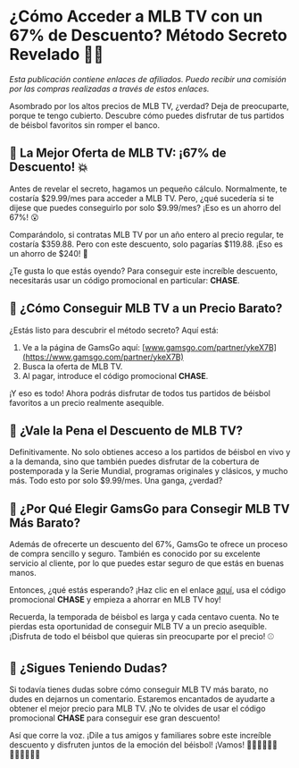 # ¿Cómo Acceder a MLB TV con un 67% de Descuento? Método Secreto Revelado 🕵️‍♂️ 

*Esta publicación contiene enlaces de afiliados. Puedo recibir una comisión por las compras realizadas a través de estos enlaces.*

Asombrado por los altos precios de MLB TV, ¿verdad? Deja de preocuparte, porque te tengo cubierto. Descubre cómo puedes disfrutar de tus partidos de béisbol favoritos sin romper el banco. 

## 🎯 La Mejor Oferta de MLB TV: ¡67% de Descuento! 💥

Antes de revelar el secreto, hagamos un pequeño cálculo. Normalmente, te costaría $29.99/mes para acceder a MLB TV. Pero, ¿qué sucedería si te dijese que puedes conseguirlo por solo $9.99/mes? ¡Eso es un ahorro del 67%! 😮 

Comparándolo, si contratas MLB TV por un año entero al precio regular, te costaría $359.88. Pero con este descuento, solo pagarías $119.88. ¡Eso es un ahorro de $240! 🤑

¿Te gusta lo que estás oyendo? Para conseguir este increíble descuento, necesitarás usar un código promocional en particular: **CHASE**.

## 🚀 ¿Cómo Conseguir MLB TV a un Precio Barato? 

¿Estás listo para descubrir el método secreto? Aquí está:

1. Ve a la página de GamsGo aquí: [www.gamsgo.com/partner/ykeX7B](https://www.gamsgo.com/partner/ykeX7B)
2. Busca la oferta de MLB TV.
3. Al pagar, introduce el código promocional **CHASE**.

¡Y eso es todo! Ahora podrás disfrutar de todos tus partidos de béisbol favoritos a un precio realmente asequible.

## 🧐 ¿Vale la Pena el Descuento de MLB TV? 

Definitivamente. No solo obtienes acceso a los partidos de béisbol en vivo y a la demanda, sino que también puedes disfrutar de la cobertura de postemporada y la Serie Mundial, programas originales y clásicos, y mucho más. Todo esto por solo $9.99/mes. Una ganga, ¿verdad?

## 🎉 ¿Por Qué Elegir GamsGo para Consegir MLB TV Más Barato? 

Además de ofrecerte un descuento del 67%, GamsGo te ofrece un proceso de compra sencillo y seguro. También es conocido por su excelente servicio al cliente, por lo que puedes estar seguro de que estás en buenas manos.

Entonces, ¿qué estás esperando? ¡Haz clic en el enlace [aquí](https://www.gamsgo.com/partner/ykeX7B), usa el código promocional **CHASE** y empieza a ahorrar en MLB TV hoy!

Recuerda, la temporada de béisbol es larga y cada centavo cuenta. No te pierdas esta oportunidad de conseguir MLB TV a un precio asequible. ¡Disfruta de todo el béisbol que quieras sin preocuparte por el precio! ⚾

## 👀 ¿Sigues Teniendo Dudas? 

Si todavía tienes dudas sobre cómo conseguir MLB TV más barato, no dudes en dejarnos un comentario. Estaremos encantados de ayudarte a obtener el mejor precio para MLB TV. ¡No te olvides de usar el código promocional **CHASE** para conseguir ese gran descuento! 

Así que corre la voz. ¡Dile a tus amigos y familiares sobre este increíble descuento y disfruten juntos de la emoción del béisbol! ¡Vamos! 🏃‍♂️‍♂️🏃‍♀️‍♀️🏃‍♂️‍♂️🏃‍♀️‍♀️

